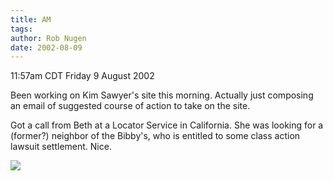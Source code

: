 ```yaml
---
title: AM
tags: 
author: Rob Nugen
date: 2002-08-09
---
```


<title>Kim's site</title>
<p class=date>11:57am CDT Friday 9 August 2002</p>

<p>Been working on Kim Sawyer's site this morning.  Actually just
composing an email of suggested course of action to take on the site.</p>

<p>Got a call from Beth at a Locator Service in California.  She was
looking for a (former?) neighbor of the Bibby's, who is entitled to
some class action lawsuit settlement.  Nice.</p>

<p><img src="/images/rob/wL-ROB.gif"/></p>
